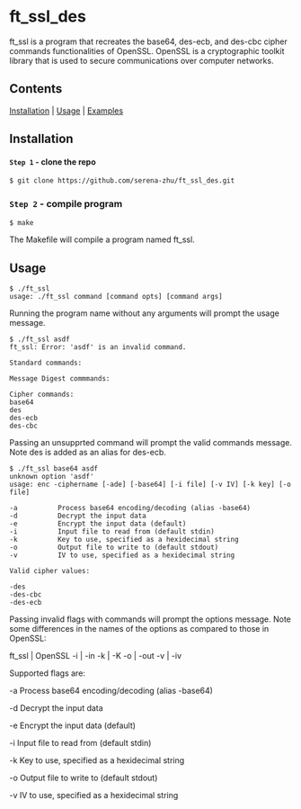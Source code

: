 # ft_ssl_des

ft_ssl is a program that recreates the base64, des-ecb, and des-cbc cipher commands functionalities of OpenSSL. OpenSSL is a cryptographic toolkit library that is used to secure communications over computer networks.

## Contents

[Installation](#install) | [Usage](#usage) | [Examples](#examples)

## <a name="install">Installation</a>

#### `Step 1` - clone the repo

```bash
$ git clone https://github.com/serena-zhu/ft_ssl_des.git
```

### `Step 2` - compile program

```bash
$ make
```

The Makefile will compile a program named ft_ssl.

## <a name="usage">Usage</a>

```
$ ./ft_ssl
usage: ./ft_ssl command [command opts] [command args]
```
Running the program name without any arguments will prompt the usage message.

```
$ ./ft_ssl asdf
ft_ssl: Error: 'asdf' is an invalid command.

Standard commands:

Message Digest commmands:

Cipher commands:
base64
des
des-ecb
des-cbc
```
Passing an unsupprted command will prompt the valid commands message. Note des is added as an alias for des-ecb. 

```
$ ./ft_ssl base64 asdf
unknown option 'asdf'
usage: enc -ciphername [-ade] [-base64] [-i file] [-v IV] [-k key] [-o file]

-a          Process base64 encoding/decoding (alias -base64)
-d          Decrypt the input data
-e          Encrypt the input data (default)
-i          Input file to read from (default stdin)
-k          Key to use, specified as a hexidecimal string
-o          Output file to write to (default stdout)
-v          IV to use, specified as a hexidecimal string

Valid cipher values:

-des
-des-cbc
-des-ecb
```

Passing invalid flags with commands will prompt the options message. Note some differences in the names of the options as compared to those in OpenSSL:

ft_ssl | OpenSSL
-i | -in
-k | -K
-o | -out
-v | -iv


Supported flags are: 

-a          Process base64 encoding/decoding (alias -base64)

-d          Decrypt the input data

-e          Encrypt the input data (default)

-i          Input file to read from (default stdin)

-k          Key to use, specified as a hexidecimal string

-o          Output file to write to (default stdout)

-v          IV to use, specified as a hexidecimal string